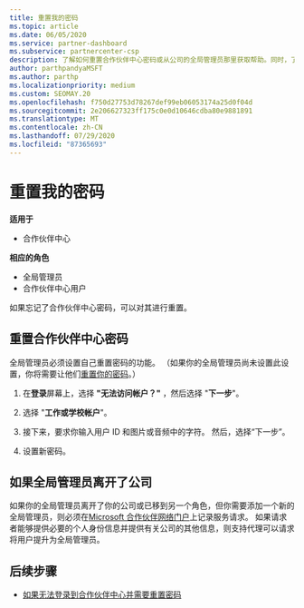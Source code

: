```yaml
---
title: 重置我的密码
ms.topic: article
ms.date: 06/05/2020
ms.service: partner-dashboard
ms.subservice: partnercenter-csp
description: 了解如何重置合作伙伴中心密码或从公司的全局管理员那里获取帮助。同时，了解如何添加新的合作伙伴中心全局管理员。
author: parthpandyaMSFT
ms.author: parthp
ms.localizationpriority: medium
ms.custom: SEOMAY.20
ms.openlocfilehash: f750d27753d78267def99eb06053174a25d0f04d
ms.sourcegitcommit: 2e206627323ff175c0e0d10646cdba80e9881891
ms.translationtype: MT
ms.contentlocale: zh-CN
ms.lasthandoff: 07/29/2020
ms.locfileid: "87365693"
---
```

# <a name="reset-my-password"></a>重置我的密码

**适用于**

- 合作伙伴中心
 
**相应的角色**

- 全局管理员
- 合作伙伴中心用户


如果忘记了合作伙伴中心密码，可以对其进行重置。

## <a name="to-reset-your-partner-center-password"></a>重置合作伙伴中心密码

全局管理员必须设置自己重置密码的功能。 （如果你的全局管理员尚未设置此设置，你将需要让他们[重置你的密码](reset-a-user-password.md)。）

1. 在**登录**屏幕上，选择 **"无法访问帐户？"** ，然后选择 "**下一步**"。

2. 选择 "**工作或学校帐户**"。

3. 接下来，要求你输入用户 ID 和图片或音频中的字符。 然后，选择“下一步”。

4. 设置新密码。

## <a name="if-your-global-admin-has-left-the-company"></a>如果全局管理员离开了公司

如果你的全局管理员离开了你的公司或已移到另一个角色，但你需要添加一个新的全局管理员，则必须在[Microsoft 合作伙伴网络门户](https://partner.microsoft.com/commercial#/)上记录服务请求。 如果请求者能够提供必要的个人身份信息并提供有关公司的其他信息，则支持代理可以请求将用户提升为全局管理员。

## <a name="next-steps"></a>后续步骤

- [如果无法登录到合作伙伴中心并需要重置密码](unable-to-sign-in.md)